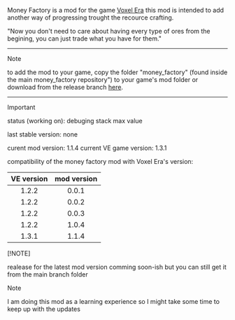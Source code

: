 Money Factory is a mod for the game [Voxel Era](https://store.steampowered.com/app/3192010/Voxel_Eras/) this mod is intended to add another way of progressing trought the recource crafting.

"Now you don't need to care about having every type of ores from the begining, you can just trade what you have for them."

---

> [!NOTE]
> to add the mod to your game, copy the folder "money_factory" (found inside the main money_factory repository") to your game's mod folder or download from the release branch [here](https://github.com/Outoine15/money_factory/tree/realese).

---

> [!IMPORTANT]
> status (working on): debuging stack max value

last stable version: none

curent mod version: 1.1.4
current VE game version: 1.3.1

compatibility of the money factory mod with Voxel Era's version:

| VE version | mod version |
| :--------: | :---------: |
|   1.2.2   |    0.0.1    |
|   1.2.2   |    0.0.2    |
|   1.2.2   |    0.0.3    |
|   1.2.2   |    1.0.4    |
|   1.3.1   |    1.1.4    |

[!NOTE]

realease for the latest mod version comming soon-ish but you can still get it from the main branch folder

> [!NOTE]
> I am doing this mod as a learning experience so I might take some time to keep up with the updates
